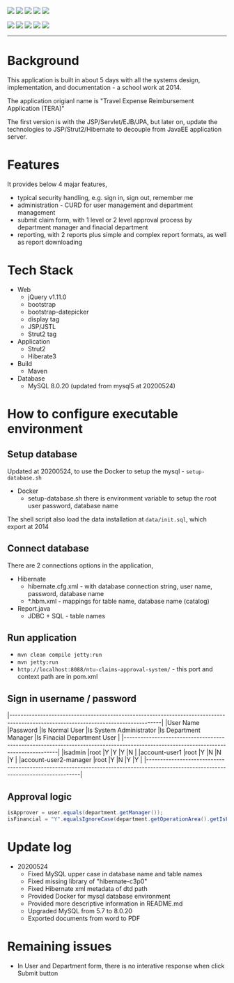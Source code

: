 
![](https://img.shields.io/badge/language-java-blue)
![](https://img.shields.io/badge/technology-jsp,%20strut2,%20hibernate3,%20bootstrap,%20bootstrap%20datepicker,%20jQuery,%20maven,%20maven%20jetty-blue)
![](https://img.shields.io/badge/development%20year-2014-orange)
![](https://img.shields.io/badge/contributor-shijian%20su-purple)
![](https://img.shields.io/badge/license-MIT-lightgrey)

![](https://img.shields.io/github/languages/top/shijiansu/ntu-claims-approval-system)
![](https://img.shields.io/github/languages/count/shijiansu/ntu-claims-approval-system)
![](https://img.shields.io/github/languages/code-size/shijiansu/ntu-claims-approval-system)
![](https://img.shields.io/github/repo-size/shijiansu/ntu-claims-approval-system)
![](https://img.shields.io/github/last-commit/shijiansu/ntu-claims-approval-system?color=red)

--------------------------------------------------------------------------------

# Background

This application is built in about 5 days with all the systems design, implementation, and documentation - a school work at 2014.

The application origianl name is "Travel Expense Reimbursement Application (TERA)"

The first version is with the JSP/Servlet/EJB/JPA, but later on, update the technologies to JSP/Strut2/Hibernate to decouple from JavaEE application server.

# Features

It provides below 4 majar features,

- typical security handling, e.g. sign in, sign out, remember me
- administration - CURD for user management and department management
- submit claim form, with 1 level or 2 level approval process by department manager and finacial department
- reporting, with 2 reports plus simple and complex report formats, as well as report downloading

# Tech Stack

- Web
  - jQuery v1.11.0
  - bootstrap
  - bootstrap-datepicker
  - display tag
  - JSP/JSTL
  - Strut2 tag
- Application
  - Strut2
  - Hiberate3
- Build
  - Maven
- Database
  - MySQL 8.0.20 (updated from mysql5 at 20200524)

# How to configure executable environment

## Setup database

Updated at 20200524, to use the Docker to setup the mysql - `setup-database.sh`

- Docker
  - setup-database.sh there is environment variable to setup the root user password, database name

The shell script also load the data installation at `data/init.sql`, which export at 2014

## Connect database

There are 2 connections options in the application,

- Hibernate
  - hibernate.cfg.xml - with database connection string, user name, password, database name
  - *.hbm.xml - mappings for table name, database name (catalog)
- Report.java
  - JDBC + SQL - table names

## Run application

- `mvn clean compile jetty:run`
- `mvn jetty:run`
- `http://localhost:8088/ntu-claims-approval-system/` - this port and context path are in pom.xml

## Sign in username / password

|------------------------------------------------------------------------------------------------------------------------------------|
|User Name             |Password |Is Normal User |Is System Administrator |Is Department Manager |Is Finacial Department User        |
|------------------------------------------------------------------------------------------------------------------------------------|
|isadmin               |root     |Y              |Y                       |Y                     |N                                  |
|account-user1         |root     |Y              |N                       |N                     |Y                                  |
|account-user2-manager |root     |Y              |N                       |Y                     |Y                                  |
|------------------------------------------------------------------------------------------------------------------------------------|

## Approval logic

```java
isApprover = user.equals(department.getManager());
isFinancial = "Y".equalsIgnoreCase(department.getOperationArea().getIsFinancial());
```

# Update log

- 20200524
  - Fixed MySQL upper case in database name and table names
  - Fixed missing library of "hibernate-c3p0"
  - Fixed Hibernate xml metadata of dtd path
  - Provided Docker for mysql database environment
  - Provided more descriptive information in README.md
  - Upgraded MySQL from 5.7 to 8.0.20
  - Exported documents from word to PDF

# Remaining issues

- In User and Department form, there is no interative response when click Submit button

